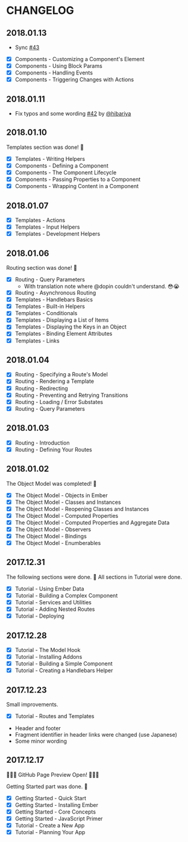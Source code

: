 # CHANGELOG

## 2018.01.13

- Sync [#43](https://github.com/dopin/emberjs-guides-ja/pull/43)
- [x] Components - Customizing a Component's Element
- [x] Components - Using Block Params
- [x] Components - Handling Events
- [x] Components - Triggering Changes with Actions

## 2018.01.11

- Fix typos and some wording [#42](https://github.com/dopin/emberjs-guides-ja/pull/42) by [@hibariya](https://github.com/hibariya)

## 2018.01.10

Templates section was done! 🎉

- [x] Templates - Writing Helpers
- [x] Components - Defining a Component
- [x] Components - The Component Lifecycle
- [x] Components - Passing Properties to a Component
- [x] Components - Wrapping Content in a Component

## 2018.01.07

- [x] Templates - Actions
- [x] Templates - Input Helpers
- [x] Templates - Development Helpers

## 2018.01.06

Routing section was done! 🎉

- [x] Routing - Query Parameters
  - With translation note where @dopin couldn't understand. 😳😭
- [x] Routing - Asynchronous Routing
- [x] Templates - Handlebars Basics
- [x] Templates - Built-in Helpers
- [x] Templates - Conditionals
- [x] Templates - Displaying a List of Items
- [x] Templates - Displaying the Keys in an Object
- [x] Templates - Binding Element Attributes
- [x] Templates - Links

## 2018.01.04

- [x] Routing - Specifying a Route's Model
- [x] Routing - Rendering a Template
- [x] Routing - Redirecting
- [x] Routing - Preventing and Retrying Transitions 
- [x] Routing - Loading / Error Substates
- [x] Routing - Query Parameters

## 2018.01.03

- [x] Routing - Introduction
- [x] Routing - Defining Your Routes

## 2018.01.02

The Object Model was completed! 🎉

- [x] The Object Model - Objects in Ember
- [x] The Object Model - Classes and Instances
- [x] The Object Model - Reopening Classes and Instances
- [x] The Object Model - Computed Properties
- [x] The Object Model - Computed Properties and Aggregate Data
- [x] The Object Model - Observers
- [x] The Object Model - Bindings
- [x] The Object Model - Enumberables

## 2017.12.31

The following sections were done. 🎉
All sections in Tutorial were done.

- [x] Tutorial - Using Ember Data
- [x] Tutorial - Building a Complex Component
- [x] Tutorial - Services and Utilities
- [x] Tutorial - Adding Nested Routes
- [x] Tutorial - Deploying

## 2017.12.28

- [x] Tutorial - The Model Hook
- [x] Tutorial - Installing Addons
- [x] Tutorial - Building a Simple Component
- [x] Tutorial - Creating a Handlebars Helper

## 2017.12.23

Small improvements.

- [x] Tutorial - Routes and Templates
- Header and footer
- Fragment identifier in header links were changed (use Japanese)
- Some minor wording

## 2017.12.17

🎉🎉🎉 GitHub Page Preview Open! 🎉🎉🎉

Getting Started part was done. 🎉

- [x] Getting Started - Quick Start
- [x] Getting Started - Installing Ember
- [x] Getting Started - Core Concepts
- [x] Getting Started - JavaScript Primer
- [x] Tutorial - Create a New App
- [x] Tutorial - Planning Your App
